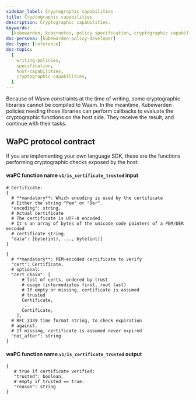 ```yaml
---
sidebar_label: Cryptographic capabilities
title: Cryptographic capabilities
description: Cryptographic capabilities.
keywords:
  [kubewarden, kubernetes, policy specification, cryptographic capabilities]
doc-persona: [kubewarden-policy-developer]
doc-type: [reference]
doc-topic:
  [
    writing-policies,
    specification,
    host-capabilities,
    cryptographic-capabilities,
  ]
---
```


<head>
  <link rel="canonical" href="https://docs.kubewarden.io/reference/spec/host-capabilities/crypto"/>
</head>

Because of Wasm constraints at the time of writing,
some cryptographic libraries cannot be compiled to Wasm.
In the meantime,
Kubewarden policies needing those libraries can perform callbacks to evaluate the cryptographic functions on the host side.
They receive the result, and continue with their tasks.

## WaPC protocol contract

If you are implementing your own language SDK,
these are the functions performing cryptographic checks exposed by the host:

#### waPC function name `v1/is_certificate_trusted` input

```hcl
# Certificate:
{
  # **mandatory**: Which encoding is used by the certificate
  # Either the string "Pem" or "Der".
  "encoding": string,
  # Actual certificate
  # The certificate is UTF-8 encoded.
  # It's an array of bytes of the unicode code pointers of a PEM/DER encoded
  # certificate string.
  "data": [byte(int), ..., byte(int)]
}

{
  # **mandatory**: PEM-encoded certificate to verify
  "cert": Certificate,
  # optional:
  "cert_chain": [
      # list of certs, ordered by trust
      # usage (intermediates first, root last)
      # If empty or missing, certificate is assumed
      # trusted
      Certificate,
      ...
      Certificate,
    ],
  # RFC 3339 time format string, to check expiration
  # against.
  # If missing, certificate is assumed never expired
  "not_after": string
}
```

#### waPC function name `v1/is_certificate_trusted` output

```hcl
{
   # true if certificate verified:
   "trusted": boolean,
   # empty if trusted == true:
   "reason": string
}
```
